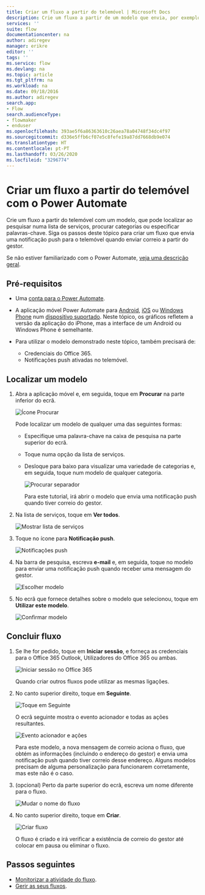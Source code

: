 ```yaml
---
title: Criar um fluxo a partir do telemóvel | Microsoft Docs
description: Crie um fluxo a partir de um modelo que envia, por exemplo, uma notificação push quando receber correio de um endereço que especificou
services: ''
suite: flow
documentationcenter: na
author: adiregev
manager: erikre
editor: ''
tags: ''
ms.service: flow
ms.devlang: na
ms.topic: article
ms.tgt_pltfrm: na
ms.workload: na
ms.date: 09/18/2016
ms.author: adiregev
search.app:
- Flow
search.audienceType:
- flowmaker
- enduser
ms.openlocfilehash: 393ae5f6a86363610c26aea78a04748f34dc4f97
ms.sourcegitcommit: d336e5ffb6cf07e5c8fefe19a87dd7668db9e074
ms.translationtype: HT
ms.contentlocale: pt-PT
ms.lasthandoff: 03/26/2020
ms.locfileid: "3296774"
---
```

# <a name="create-a-flow-from-your-phone-by-using-power-automate"></a>Criar um fluxo a partir do telemóvel com o Power Automate

Crie um fluxo a partir do telemóvel com um modelo, que pode localizar ao pesquisar numa lista de serviços, procurar categorias ou especificar palavras-chave. Siga os passos deste tópico para criar um fluxo que envia uma notificação push para o telemóvel quando enviar correio a partir do gestor.

Se não estiver familiarizado com o Power Automate, [veja uma descrição geral](getting-started.md).

## <a name="prerequisites"></a>Pré-requisitos
* Uma [conta para o Power Automate](sign-up-sign-in.md).
* A aplicação móvel Power Automate para [Android](https://aka.ms/flowmobiledocsandroid), [iOS](https://aka.ms/flowmobiledocsios) ou [Windows Phone](https://aka.ms/flowmobilewindows) num [dispositivo suportado](getting-started.md#use-the-mobile-app). Neste tópico, os gráficos refletem a versão da aplicação do iPhone, mas a interface de um Android ou Windows Phone é semelhante.
* Para utilizar o modelo demonstrado neste tópico, também precisará de:
  
  * Credenciais do Office 365.
  * Notificações push ativadas no telemóvel.

## <a name="find-a-template"></a>Localizar um modelo
1. Abra a aplicação móvel e, em seguida, toque em **Procurar** na parte inferior do ecrã.
   
    ![Ícone Procurar](./media/mobile-create-flow/browse-icon.png)
   
    Pode localizar um modelo de qualquer uma das seguintes formas:
   
   * Especifique uma palavra-chave na caixa de pesquisa na parte superior do ecrã.
   * Toque numa opção da lista de serviços.
   * Desloque para baixo para visualizar uma variedade de categorias e, em seguida, toque num modelo de qualquer categoria.
     
       ![Procurar separador](./media/mobile-create-flow/browse-tab.png)
     
     Para este tutorial, irá abrir o modelo que envia uma notificação push quando tiver correio do gestor.
2. Na lista de serviços, toque em **Ver todos**.
   
    ![Mostrar lista de serviços](./media/mobile-create-flow/list-services.png)
3. Toque no ícone para **Notificação push**.
   
    ![Notificações push](./media/mobile-create-flow/push-notifications.png)
4. Na barra de pesquisa, escreva **e-mail** e, em seguida, toque no modelo para enviar uma notificação push quando receber uma mensagem do gestor.
   
    ![Escolher modelo](./media/mobile-create-flow/choose-template.png)
5. No ecrã que fornece detalhes sobre o modelo que selecionou, toque em **Utilizar este modelo**.
   
    ![Confirmar modelo](./media/mobile-create-flow/confirm-template.png)

## <a name="finish-the-flow"></a>Concluir fluxo
1. Se lhe for pedido, toque em **Iniciar sessão**, e forneça as credenciais para o Office 365 Outlook, Utilizadores do Office 365 ou ambas.
   
    ![Iniciar sessão no Office 365](./media/mobile-create-flow/office-signin.png)
   
    Quando criar outros fluxos pode utilizar as mesmas ligações.
2. No canto superior direito, toque em **Seguinte**.
   
    ![Toque em Seguinte](./media/mobile-create-flow/next.png)
   
    O ecrã seguinte mostra o evento acionador e todas as ações resultantes.
   
    ![Evento acionador e ações](./media/mobile-create-flow/flow-structure.png)
   
    Para este modelo, a nova mensagem de correio aciona o fluxo, que obtém as informações (incluindo o endereço do gestor) e envia uma notificação push quando tiver correio desse endereço. Alguns modelos precisam de alguma personalização para funcionarem corretamente, mas este não é o caso.
3. (opcional) Perto da parte superior do ecrã, escreva um nome diferente para o fluxo.
   
    ![Mudar o nome do fluxo](./media/mobile-create-flow/rename-flow.png)
4. No canto superior direito, toque em **Criar**.
   
    ![Criar fluxo](./media/mobile-create-flow/create-flow.png)
   
    O fluxo é criado e irá verificar a existência de correio do gestor até colocar em pausa ou eliminar o fluxo.

## <a name="next-steps"></a>Passos seguintes
* [Monitorizar a atividade do fluxo](mobile-monitor-activity.md).
* [Gerir as seus fluxos](mobile-manage-flows.md).

